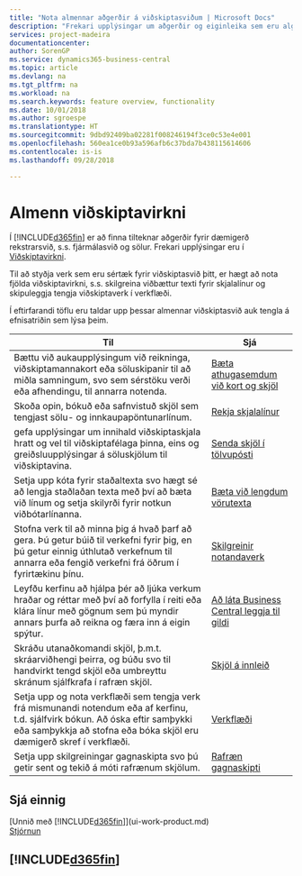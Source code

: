 ```yaml
---
title: "Nota almennar aðgerðir á viðskiptasviðum | Microsoft Docs"
description: "Frekari upplýsingar um aðgerðir og eiginleika sem eru algengir á viðskiptasviðum í Business Central."
services: project-madeira
documentationcenter: 
author: SorenGP
ms.service: dynamics365-business-central
ms.topic: article
ms.devlang: na
ms.tgt_pltfrm: na
ms.workload: na
ms.search.keywords: feature overview, functionality
ms.date: 10/01/2018
ms.author: sgroespe
ms.translationtype: HT
ms.sourcegitcommit: 9dbd92409ba02281f008246194f3ce0c53e4e001
ms.openlocfilehash: 560ea1ce0b93a596afb6c37bda7b438115614606
ms.contentlocale: is-is
ms.lasthandoff: 09/28/2018

---
```

# <a name="general-business-functionality"></a>Almenn viðskiptavirkni
Í [!INCLUDE[d365fin](includes/d365fin_md.md)] er að finna tilteknar aðgerðir fyrir dæmigerð rekstrarsvið, s.s. fjármálasvið og sölur. Frekari upplýsingar eru í [Viðskiptavirkni](across-business-functionality.md).

Til að styðja verk sem eru sértæk fyrir viðskiptasvið þitt, er hægt að nota fjölda viðskiptavirkni, s.s. skilgreina viðbættur texti fyrir skjalalínur og skipuleggja tengja viðskiptaverk í verkflæði.

Í eftirfarandi töflu eru taldar upp þessar almennar viðskiptasvið auk tengla á efnisatriðin sem lýsa þeim.

| Til | Sjá |
| --- | --- |
|Bættu við aukaupplýsingum við reikninga, viðskiptamannakort eða söluskipanir til að miðla samningum, svo sem sérstöku verði eða afhendingu, til annarra notenda.|[Bæta athugasemdum við kort og skjöl](across-how-use-comments.md)| 
|Skoða opin, bókuð eða safnvistuð skjöl sem tengjast sölu- og innkaupapöntunarlínum.|[Rekja skjalalínur](across-how-to-track-document-lines.md)|
| gefa upplýsingar um innihald viðskiptaskjala hratt og vel til viðskiptafélaga þinna, eins og greiðsluupplýsingar á söluskjölum til viðskiptavina. |[Senda skjöl í tölvupósti](ui-how-send-documents-email.md) |
| Setja upp kóta fyrir staðaltexta svo hægt sé að lengja staðlaðan texta með því að bæta við línum og setja skilyrði fyrir notkun viðbótarlínanna. |[Bæta við lengdum vörutexta](ui-how-define-ext-text.md) |
|Stofna verk til að minna þig á hvað þarf að gera. Þú getur búið til verkefni fyrir þig, en þú getur einnig úthlutað verkefnum til annarra eða fengið verkefni frá öðrum í fyrirtækinu þínu.|[Skilgreinir notandaverk](across-user-tasks.md)|
|Leyfðu kerfinu að hjálpa þér að ljúka verkum hraðar og réttar með því að forfylla í reiti eða klára línur með gögnum sem þú myndir annars þurfa að reikna og færa inn á eigin spýtur.|[Að láta Business Central leggja til gildi](ui-let-system-suggest-values.md)|
|Skráðu utanaðkomandi skjöl, þ.m.t. skráarviðhengi þeirra, og búðu svo til handvirkt tengd skjöl eða umbreyttu skránum sjálfkrafa í rafræn skjöl.|[Skjöl á innleið](across-income-documents.md)|
|Setja upp og nota verkflæði sem tengja verk frá mismunandi notendum eða af kerfinu, t.d. sjálfvirk bókun. Að óska eftir samþykki eða samþykkja að stofna eða bóka skjöl eru dæmigerð skref í verkflæði.|[Verkflæði](across-workflow.md)|
| Setja upp skilgreiningar gagnaskipta svo þú getir sent og tekið á móti rafrænum skjölum. |[Rafræn gagnaskipti](across-data-exchange.md) |

## <a name="see-also"></a>Sjá einnig
[Unnið með [!INCLUDE[d365fin](includes/d365fin_md.md)]](ui-work-product.md)  
[Stjórnun](admin-setup-and-administration.md)

## [!INCLUDE[d365fin](includes/free_trial_md.md)]  

